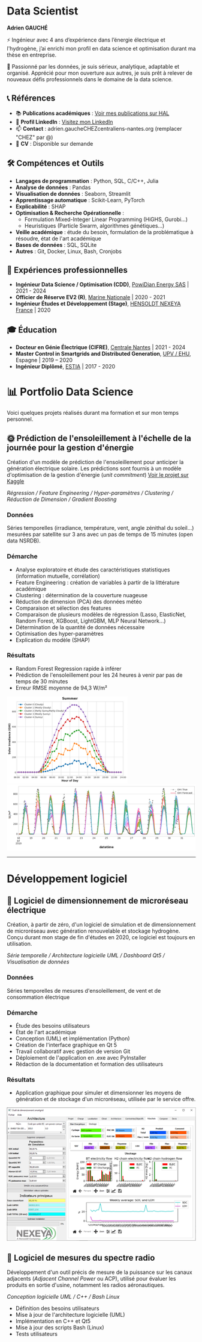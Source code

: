 # Data Scientist
**Adrien GAUCHÉ**

⚡️ Ingénieur avec 4 ans d’expérience dans l’énergie électrique et l'hydrogène, j’ai enrichi mon profil en data science et optimisation durant ma thèse en entreprise.

🔭 Passionné par les données, je suis sérieux, analytique, adaptable et organisé. Apprécié pour mon ouverture aux autres, je suis prêt à relever de nouveaux défis professionnels dans le domaine de la data science.

## 📞 Références
- 📚 **Publications académiques** : [Voir mes publications sur HAL](https://cv.hal.science/adrien-gauche)
- 💼 **Profil LinkedIn** : [Visitez mon LinkedIn](https://www.linkedin.com/in/adrien-gauche/)
- 📫 **Contact** : adrien.gaucheCHEZcentraliens-nantes.org (remplacer "CHEZ" par @)
- 📑 **CV** : Disponible sur demande

## 🛠️ Compétences et Outils
- **Langages de programmation** : Python, SQL, C/C++, Julia
- **Analyse de données** : Pandas
- **Visualisation de données** : Seaborn, Streamlit
- **Apprentissage automatique** : Scikit-Learn, PyTorch
- **Explicabilité** : SHAP
- **Optimisation & Recherche Opérationnelle** :
  - Formulation Mixed-Integer Linear Programming (HiGHS, Gurobi...)
  - Heuristiques (Particle Swarm, algorithmes génétiques...)
- **Veille académique** : étude du besoin, formulation de la problématique à résoudre, état de l'art académique
- **Bases de données** : SQL, SQLite
- **Autres** : Git, Docker, Linux, Bash, Cronjobs

## 🏢 Expériences professionnelles
- **Ingénieur Data Science / Optimisation (CDD)**, [PowiDian Energy SAS](https://powidian.com/) | 2021 - 2024
- **Officier de Réserve EV2 (R)**, [Marine Nationale](https://jorfsearch.steinertriples.ch/name/Adrien%20Gauch%C3%A9) | 2020 - 2021
- **Ingénieur Études et Développement (Stage)**, [HENSOLDT NEXEYA France](https://www.hensoldt.fr/fr/ce-que-nous-faisons/energie/) | 2020

## 🎓 Éducation
- **Docteur en Génie Électrique (CIFRE)**, [Centrale Nantes](https://www.ec-nantes.fr/) | 2021 - 2024
- **Master Control in Smartgrids and Distributed Generation**, [UPV / EHU](https://www.ehu.eus/en/web/master/master-control-in-smartgrids), Espagne | 2019 – 2020
- **Ingénieur Diplômé**, [ESTIA](https://www.estia.fr/) | 2017 - 2020



# 📊 Portfolio Data Science

Voici quelques projets réalisés durant ma formation et sur mon temps personnel.

## 🌞 Prédiction de l'ensoleillement à l'échelle de la journée pour la gestion d'énergie

Création d'un modèle de prédiction de l'ensoleillement pour anticiper la génération électrique solaire. Les prédictions sont fournis à un modèle d'optimisation de la gestion d'énergie (*unit commitment*) [Voir le projet sur Kaggle](https://www.kaggle.com/code/adri1g/predict-solar-irradiance)

*Régression / Feature Engineering / Hyper-paramètres / Clustering / Réduction de Dimension / Gradient Boosting*

### Données
Séries temporelles (irradiance, température, vent, angle zénithal du soleil...) mesurées par satellite sur 3 ans avec un pas de temps de 15 minutes (open data NSRDB).

### Démarche
- Analyse exploratoire et étude des caractéristiques statistiques (information mutuelle, corrélation)
- Feature Engineering : création de variables à partir de la littérature académique
- Clustering : détermination de la couverture nuageuse
- Réduction de dimension (PCA) des données météo
- Comparaison et sélection des features
- Comparaison de plusieurs modèles de régression (Lasso, ElasticNet, Random Forest, XGBoost, LightGBM, MLP Neural Network...)
- Détermination de la quantité de données nécessaire
- Optimisation des hyper-paramètres
- Explication du modèle (SHAP)

### Résultats
- Random Forest Regression rapide à inférer
- Prédiction de l'ensoleillement pour les 24 heures à venir par pas de temps de 30 minutes
- Erreur RMSE moyenne de 94,3 W/m²

![Clustering des données](assets/GHI_clusters.png)
![Prédiction de l'ensoleillement](assets/GHI_pred.png)

---

# Développement logiciel

## 🔋 Logiciel de dimensionnement de microréseau électrique

Création, à partir de zéro, d'un logiciel de simulation et de dimensionnement de microréseau avec génération renouvelable et stockage hydrogène. Conçu durant mon stage de fin d'études en 2020, ce logiciel est toujours en utilisation.

*Série temporelle / Architecture logicielle UML / Dashboard Qt5 / Visualisation de données*

### Données
Séries temporelles de mesures d'ensoleillement, de vent et de consommation électrique

### Démarche
- Étude des besoins utilisateurs
- État de l'art académique
- Conception (UML) et implémentation (Python)
- Création de l'interface graphique en Qt 5
- Travail collaboratif avec gestion de version Git
- Déploiement de l'application en .exe avec PyInstaller
- Rédaction de la documentation et formation des utilisateurs

### Résultats
- Application graphique pour simuler et dimensionner les moyens de génération et de stockage d'un microréseau, utilisée par le service offre.

![Résultat du stockage](assets/resultat_stockage.PNG)

## 📡 Logiciel de mesures du spectre radio

Développement d'un outil précis de mesure de la puissance sur les canaux adjacents (*Adjacent Channel Power* ou ACP), utilisé pour évaluer les produits en sortie d'usine, notamment les radios aéronautiques.

*Conception logicielle UML / C++ / Bash Linux*

- Définition des besoins utilisateurs 
- Mise à jour de l'architecture logicielle (UML)
- Implémentation en C++ et Qt5
- Mise à jour des scripts Bash (Linux)
- Tests utilisateurs